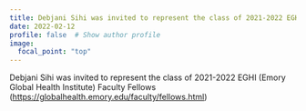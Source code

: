 ```yaml
---
title: Debjani Sihi was invited to represent the class of 2021-2022 EGHI (Emory Global Health Institute) Faculty Fellows
date: 2022-02-12
profile: false  # Show author profile
image:
  focal_point: "top"
---
```


Debjani Sihi was invited to represent the class of 2021-2022 EGHI (Emory Global Health Institute) Faculty Fellows (https://globalhealth.emory.edu/faculty/fellows.html)



